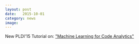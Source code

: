 ```yaml
---
layout: post
date:   2015-10-01
category: news
image: 
---
```


New PLDI'15 Tutorial on: ["Machine Learning for Code Analytics"]({{"/ml4code-tutorial"|relative_url}})